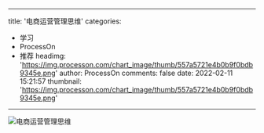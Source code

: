
---
title: '电商运营管理思维'
categories: 
 - 学习
 - ProcessOn
 - 推荐
headimg: 'https://img.processon.com/chart_image/thumb/557a5721e4b0b9f0bdb9345e.png'
author: ProcessOn
comments: false
date: 2022-02-11 15:21:57
thumbnail: 'https://img.processon.com/chart_image/thumb/557a5721e4b0b9f0bdb9345e.png'
---

<div>   
<img class="thumb" alt="电商运营管理思维" src="https://img.processon.com/chart_image/thumb/557a5721e4b0b9f0bdb9345e.png" referrerpolicy="no-referrer">
<p></p>  
</div>
            